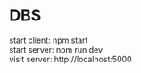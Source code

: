 # DBS
start client: npm start <br />
start server: npm run dev <br />
visit server: http://localhost:5000
